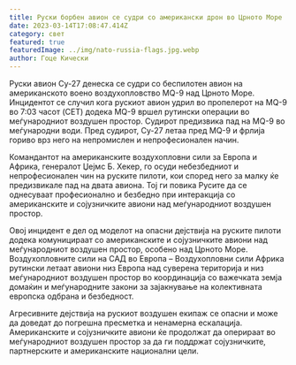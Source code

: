 ```yaml
---
title: Руски борбен авион се судри со американски дрон во Црното Море
date: 2023-03-14T17:08:47.414Z
category: свет
featured: true
featuredImage: ../img/nato-russia-flags.jpg.webp
author: Гоце Кически
---
```


Руски авион Су-27 денеска се судри со беспилотен авион на американското воено воздухопловство MQ-9 над Црното Море. Инцидентот се случил кога рускиот авион удрил во пропелерот на MQ-9 во 7:03 часот (CET) додека MQ-9 вршел рутински операции во меѓународниот воздушен простор. Судирот предизвика пад на MQ-9 во меѓународни води. Пред судирот, Су-27 летаа пред MQ-9 и фрлија гориво врз него на непромислен и непрофесионален начин.

Командантот на американските воздухопловни сили за Европа и Африка, генералот Џејмс Б. Хекер, го осуди небезбедниот и непрофесионален чин на руските пилоти, кои според него за малку ќе предизвикале пад на двата авиона. Тој ги повика Русите да се однесуваат професионално и безбедно при интеракција со американските и сојузничките авиони над меѓународниот воздушен простор.

Овој инцидент е дел од моделот на опасни дејствија на руските пилоти додека комуницираат со американските и сојузничките авиони над меѓународниот воздушен простор, особено над Црното Море. Воздухопловните сили на САД во Европа – Воздухопловни сили Африка рутински летаат авиони низ Европа над суверена територија и низ меѓународниот воздушен простор во координација со важечката земја домаќин и меѓународните закони за зајакнување на колективната европска одбрана и безбедност.

Агресивните дејствија на рускиот воздушен екипаж се опасни и може да доведат до погрешна пресметка и ненамерна ескалација. Американските и сојузничките авиони ќе продолжат да оперираат во меѓународниот воздушен простор за да ги поддржат сојузничките, партнерските и американските национални цели.
